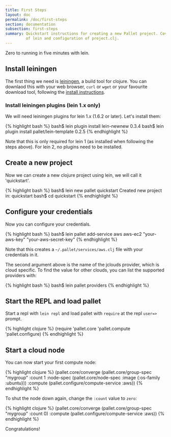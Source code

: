 ```yaml
---
title: First Steps
layout: doc
permalink: /doc/first-steps
section: documentation
subsection: first-steps
summary: Quickstart instructions for creating a new Pallet project. Covers installation
         of lein and configuration of project.clj.
---
```


Zero to running in five minutes with lein.

## Install leiningen

The first thing we need is [leiningen](http://github.com/technomancy/leiningen),
a build tool for clojure.  You can downlaod this with your web browser, `curl`
or `wget` or your favourite download tool, following the
[install instructions](https://github.com/technomancy/leiningen#installation).

### Install leiningen plugins (lein 1.x only)

We will need leiningen plugins for lein 1.x (1.6.2 or later). Let's install
them:

{% highlight bash %}
bash$ lein plugin install lein-newnew 0.3.4
bash$ lein plugin install pallet/lein-template 0.2.5
{% endhighlight %}

Note that this is only required for lein 1 (as installed when following the
steps above). For lein 2, no plugins need to be installed.

## Create a new project

Now we can create a new clojure project using lein, we will call it
'quickstart'.

{% highlight bash %}
bash$ lein new pallet quickstart
Created new project in: quickstart
bash$ cd quickstart
{% endhighlight %}

## Configure your credentials

Now you can configure your credentials.

{% highlight bash %}
bash$ lein pallet add-service aws aws-ec2 "your-aws-key" "your-aws-secret-key"
{% endhighlight %}

Note that this creates a `~/.pallet/services/aws.clj` file with your credentials
in it.

The second argument above is the name of the jclouds provider, which is cloud
specific. To find the value for other clouds, you can list the supported
providers with:

{% highlight bash %}
bash$ lein pallet providers
{% endhighlight %}

## Start the REPL and load pallet

Start a repl with `lein repl` and load pallet with `require` at the repl
`user=>` prompt.

{% highlight clojure %}
(require 'pallet.core 'pallet.compute 'pallet.configure)
{% endhighlight %}

## Start a cloud node

You can now start your first compute node:

{% highlight clojure %}
(pallet.core/converge
  (pallet.core/group-spec "mygroup"
   :count 1
   :node-spec (pallet.core/node-spec :image {:os-family :ubuntu}))
  :compute (pallet.configure/compute-service :aws))
{% endhighlight %}

To shut the node down again, change the `:count` value to `zero`:

{% highlight clojure %}
(pallet.core/converge
  (pallet.core/group-spec "mygroup" :count 0)
  :compute (pallet.configure/compute-service :aws))
{% endhighlight %}

Congratulations!
